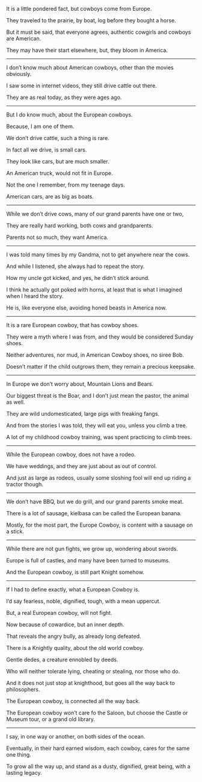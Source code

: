 It is a little pondered fact,
but cowboys come from Europe.

They traveled to the prairie,
by boat, log before they bought a horse.

But it must be said, that everyone agrees,
authentic cowgirls and cowboys are American.

They may have their start elsewhere,
but, they bloom in America.

---

I don’t know much about American cowboys,
other than the movies obviously.

I saw some in internet videos,
they still drive cattle out there.

They are as real today,
as they were ages ago.

---

But I do know much,
about the European cowboys.

Because,
I am one of them.

We don’t drive cattle,
such a thing is rare.

In fact all we drive,
is small cars.

They look like cars,
but are much smaller.

An American truck,
would not fit in Europe.

Not the one I remember,
from my teenage days.

American cars,
are as big as boats.

---

While we don’t drive cows,
many of our grand parents have one or two,

They are really hard working,
both cows and grandparents.

Parents not so much,
they want America.

---

I was told many times by my Gandma,
not to get anywhere near the cows.

And while I listened,
she always had to repeat the story.

How my uncle got kicked,
and yes, he didn’t stick around.

I think he actually got poked with horns,
at least that is what I imagined when I heard the story.

He is, like everyone else,
avoiding honed beasts in America now.

---

It is a rare European cowboy,
that has cowboy shoes.

They were a myth where I was from,
and they would be considered Sunday shoes.

Neither adventures, nor mud,
in American Cowboy shoes, no siree Bob.

Doesn’t matter if the child outgrows them,
they remain a precious keepsake.

---

In Europe we don’t worry about,
Mountain Lions and Bears.

Our biggest threat is the Boar,
and I don’t just mean the pastor, the animal as well.

They are wild undomesticated,
large pigs with freaking fangs.

And from the stories I was told,
they will eat you, unless you climb a tree.

A lot of my childhood cowboy training,
was spent practicing to climb trees.

---

While the European cowboy,
does not have a rodeo.

We have weddings,
and they are just about as out of control.

And just as large as rodeos,
usually some sloshing fool will end up riding a tractor though.

---

We don’t have BBQ,
but we do grill, and our grand parents smoke meat.

There is a lot of sausage,
kielbasa can be called the European banana.

Mostly, for the most part,
the Europe Cowboy, is content with a sausage on a stick.

---

While there are not gun fights,
we grow up, wondering about swords.

Europe is full of castles,
and many have been turned to museums.

And the European cowboy,
is still part Knight somehow.

---

If I had to define exactly,
what a European Cowboy is.

I’d say fearless, noble, dignified,
tough, with a mean uppercut.

But, a real European cowboy,
will not fight.

Now because of cowardice,
but an inner depth.

That reveals the angry bully,
as already long defeated.

There is a Knightly quality,
about the old world cowboy.

Gentle dedes,
a creature ennobled by deeds.

Who will neither tolerate lying, cheating or stealing,
nor those who do.

And it does not just stop at knighthood,
but goes all the way back to philosophers.

The European cowboy,
is connected all the way back.

The European cowboy won’t care fo the Saloon,
but choose the Castle or Museum tour, or a grand old library.

---

I say, in one way or another,
on both sides of the ocean.

Eventually, in their hard earned wisdom,
each cowboy, cares for the same one thing.

To grow all the way up,
and stand as a dusty, dignified, great being, with a lasting legacy.
